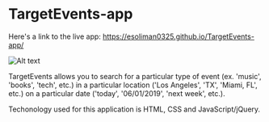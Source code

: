 # TargetEvents-app

Here's a link to the live app: https://esoliman0325.github.io/TargetEvents-app/

![Alt text](https://github.com/esoliman0325/TargetEvents-app/blob/master/assets/TargetEventLiveShot.png)

TargetEvents allows you to search for a particular type of event (ex. 'music', 'books', 'tech', etc.) in a particular location ('Los Angeles', 'TX', 'Miami, FL', etc.) on a particular date ('today', '06/01/2019', 'next week', etc.).

Techonology used for this application is HTML, CSS and JavaScript/jQuery.
